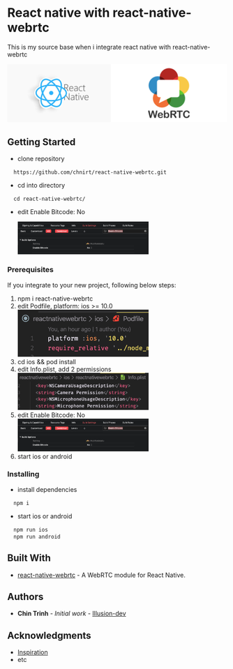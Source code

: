 # React native with react-native-webrtc

This is my source base when i integrate react native with react-native-webrtc

<img src="./assets/project-logo.jpg" alt="React native with react-native-webrtc">

## Getting Started

- clone repository

```
  https://github.com/chnirt/react-native-webrtc.git
```

- cd into directory

```
  cd react-native-webrtc/
```

- edit Enable Bitcode: No

  <img width="300px" src="./assets/image3.png" alt="Edit Info.plist">

### Prerequisites

If you integrate to your new project, following below steps:

1. npm i react-native-webrtc
2. edit Podfile, platform: ios >= 10.0
   <br/>
   <img width="300px" src="./assets/image1.png" alt="Edit Podfile">
3. cd ios && pod install
4. edit Info.plist, add 2 permissions
   <br/>
   <img width="300px" src="./assets/image2.png" alt="Edit Info.plist">
5. edit Enable Bitcode: No
   <br/>
   <img width="300px" src="./assets/image3.png" alt="Edit Info.plist">
6. start ios or android

### Installing

- install dependencies

```
  npm i
```

- start ios or android

```
  npm run ios
  npm run android
```

## Built With

- [react-native-webrtc](https://github.com/react-native-webrtc/react-native-webrtc) - A WebRTC module for React Native.

## Authors

- **Chin Trinh** - _Initial work_ - [Illusion-dev
  ](https://github.com/chnirt)

## Acknowledgments

- [Inspiration](https://github.com/baconcheese113/react-native-webrtc-minimal)
- etc
